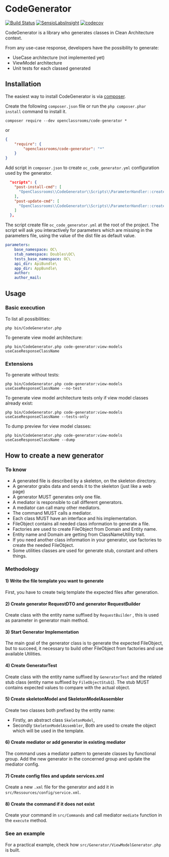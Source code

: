 # CodeGenerator
[![Build Status](https://travis-ci.org/OpenClassrooms/CodeGenerator.svg?branch=master)](https://travis-ci.org/OpenClassrooms/CodeGenerator)
[![SensioLabsInsight](https://insight.symfony.com/projects/e91d65d8-55e2-4b66-8649-1bfaf79b67d8/mini.svg)](https://insight.symfony.com/account/widget?project=e91d65d8-55e2-4b66-8649-1bfaf79b67d8)
[![codecov](https://codecov.io/gh/OpenClassrooms/CodeGenerator/branch/master/graph/badge.svg)](https://codecov.io/gh/OpenClassrooms/CodeGenerator)


CodeGenerator is a library who generates classes in Clean Architecture context. 

From any use-case response, developers have the possibility to generate: 
- UseCase architecture (not implemented yet)
- ViewModel architecture
- Unit tests for each classed generated

## Installation
The easiest way to install CodeGenerator is via [composer](http://getcomposer.org/).

Create the following `composer.json` file or run the `php composer.phar install` command to install it.

```commandLine
composer require --dev openclassrooms/code-generator *
```
or
```json
{
    "require": {
        "openclassrooms/code-generator": "*"
    }
}
```
Add script in `composer.json` to create `oc_code_generator.yml` configuration used by the generator.
```json
  "scripts": {
    "post-install-cmd": [
      "OpenClassrooms\\CodeGenerator\\Scripts\\ParameterHandler::createGeneratorFileParameters"
    ],
    "post-update-cmd": [
      "OpenClassrooms\\CodeGenerator\\Scripts\\ParameterHandler::createGeneratorFileParameters"
    ]
  },
```
The script create file `oc_code_generator.yml` at the root of the project. The script will ask you interactively for parameters which are missing in the parameters file, using the value of the dist file as default value.
``` yaml
parameters:
    base_namespace: OC\ 
    stub_namespace: Doubles\OC\
    tests_base_namespace: OC\
    api_dir: ApiBundle\
    app_dir: AppBundle\
    author:
    author_mail:
```

## Usage
### Basic execution
To list all possibilities: 
``` 
php bin/CodeGenerator.php
```
To generate view model architecture: 
``` 
php bin/CodeGenerator.php code-generator:view-models useCaseResponseClassName
```
### Extensions
To generate without tests:
```
php bin/CodeGenerator.php code-generator:view-models useCaseResponseClassName --no-test
```
To generate view model architecture tests only if view model classes already exist: 
``` 
php bin/CodeGenerator.php code-generator:view-models useCaseResponseClassName --tests-only
```
To dump preview for view model classes: 
``` 
php bin/CodeGenerator.php code-generator:view-models useCaseResponseClassName --dump
```
## How to create a new generator

### To know
- A generated file is described by a skeleton, on the skeleton directory.
- A generator grabs data and sends it to the skeleton (just like a web page)
- A generator MUST generates only one file.
- A mediator is responsible to call different generators.
- A mediator can call many other mediators.
- The command MUST calls a mediator.
- Each class MUST have an interface and his implementation.
- FileObject contains all needed class information to generate a file.
- Factories are used to create FileObject from Domain and Entity name.
- Entity name and Domain are getting from ClassNameUtility trait.
- If you need another class information in your generator, use factories to create the needed FileObject.
- Some utilities classes are used for generate stub, constant and others things.

### Methodology

#### 1) Write the file template you want to generate 
First, you have to create twig template the expected files after generation.
#### 2) Create generator RequestDTO and generator RequestBuilder
Create class with the entity name suffixed by `RequestBuilder` , this is used as parameter in generator main method. 
#### 3) Start Generator Implementation
The main goal of the generator class is to generate the expected FileObject, but to succeed, it necessary to build other FileObject from factories and use available Utilities. 
#### 4) Create GeneratorTest
Create class with the entity name suffixed by `GeneratorTest` and the related stub class (entity name suffixed by `FileObjectStub1`). The stub MUST contains expected values to compare with the actual object.
#### 5) Create skeletonModel and SkeletonModelAssembler
Create two classes both prefixed by the entity name:
- Firstly, an abstract class `SkeletonModel`,
- Secondly `SkeletonModelAssembler`,
Both are used to create the object which will be used in the template.
#### 6) Create mediator or add generator in existing mediator
The command uses a mediator pattern to generate classes by functional group. 
Add the new generator in the concerned group and update the mediator config.
#### 7) Create config files and update services.xml
Create a new `.xml` file for the generator and add it in `src/Ressources/config/service.xml`.
#### 8) Create the command if it does not exist
Create your command in `src/Commands` and call mediator `mediate` function in the `execute` method. 

### See an example

For a practical example, check how `src/Generator/ViewModelGenerator.php` is built.
